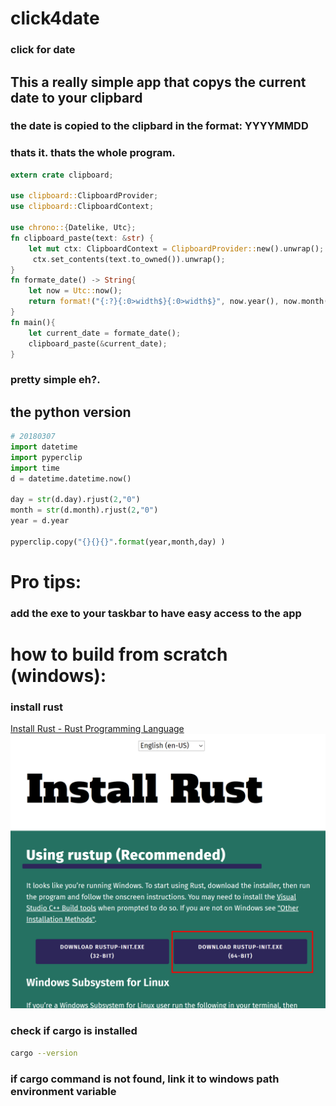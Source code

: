 # click4date
### click for date

## This a really simple app that copys the current date to your clipbard

### the date is copied to the clipbard in the format: YYYYMMDD
### thats it. thats the whole program.
```rust
extern crate clipboard;

use clipboard::ClipboardProvider;
use clipboard::ClipboardContext;

use chrono::{Datelike, Utc};
fn clipboard_paste(text: &str) {
    let mut ctx: ClipboardContext = ClipboardProvider::new().unwrap();
     ctx.set_contents(text.to_owned()).unwrap();
}
fn formate_date() -> String{
    let now = Utc::now();
    return format!("{:?}{:0>width$}{:0>width$}", now.year(), now.month(), now.day(),width=2);
}
fn main(){
    let current_date = formate_date();
    clipboard_paste(&current_date);
}
```
### pretty simple eh?.
## the python version 
```python
# 20180307
import datetime
import pyperclip
import time
d = datetime.datetime.now()

day = str(d.day).rjust(2,"0")
month = str(d.month).rjust(2,"0")
year = d.year 

pyperclip.copy("{}{}{}".format(year,month,day) )
```
# Pro tips:
### add the exe to your taskbar to have easy access to the app

# how to build from scratch (windows):
### install rust
[Install Rust - Rust Programming Language](https://www.rust-lang.org/tools/install)
![](assets/2022-01-07-11-17-26.png)
### check if cargo is installed
```bash
cargo --version
```
### if cargo command is not found, link it to windows path environment variable 
